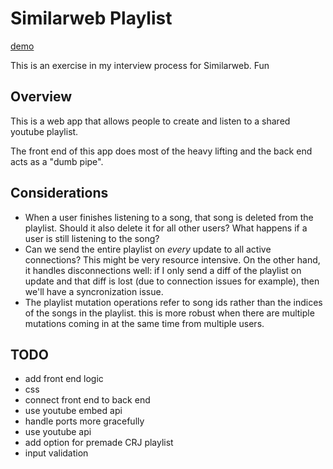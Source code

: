 # Similarweb Playlist

[demo](https://similarweb-dj.herokuapp.com)

This is an exercise in my interview process for Similarweb. Fun

## Overview

This is a web app that allows people to create and listen to a shared youtube
playlist.

The front end of this app does most of the heavy lifting and the back end acts
as a "dumb pipe".

## Considerations

- When a user finishes listening to a song, that song is deleted from the
  playlist. Should it also delete it for all other users? What happens if a user
  is still listening to the song?
- Can we send the entire playlist on _every_ update to all active connections?
  This might be very resource intensive. On the other hand, it handles
  disconnections well: if I only send a diff of the playlist on update and that
  diff is lost (due to connection issues for example), then we'll have a
  syncronization issue.
- The playlist mutation operations refer to song ids rather than the indices of
  the songs in the playlist. this is more robust when there are multiple
  mutations coming in at the same time from multiple users.

## TODO

- add front end logic
- css
- connect front end to back end
- use youtube embed api
- handle ports more gracefully
- use youtube api
- add option for premade CRJ playlist
- input validation
